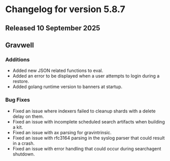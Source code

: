 # Changelog for version 5.8.7

## Released 10 September 2025

## Gravwell

### Additions

* Added new JSON related functions to eval.
* Added an error to be displayed when a user attempts to login during a restore.
* Added golang runtime version to banners at startup.

### Bug Fixes

* Fixed an issue where indexers failed to cleanup shards with a delete delay on them.
* Fixed an issue with incomplete scheduled search artifacts when building a kit.
* Fixed an issue with ax parsing for gravintrinsic.
* Fixed an issue with rfc3164 parsing in the syslog parser that could result in a crash.
* Fixed an issue with error handling that could occur during searchagent shutdown.
